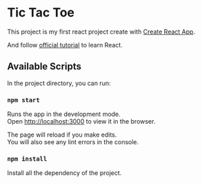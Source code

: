 # Tic Tac Toe

This project is my first react project create with [Create React App](https://github.com/facebook/create-react-app).

And follow [official tutorial](https://react.docschina.org/tutorial/tutorial.html#inspecting-the-starter-code) to learn React.

## Available Scripts

In the project directory, you can run:

### `npm start`

Runs the app in the development mode.\
Open [http://localhost:3000](http://localhost:3000) to view it in the browser.

The page will reload if you make edits.\
You will also see any lint errors in the console.

### `npm install`
Install all the dependency of the project.
